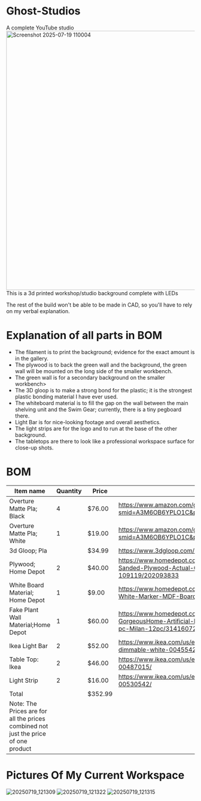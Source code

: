 # Ghost-Studios
A complete YouTube studio
<br>
<img width="1077" height="691" alt="Screenshot 2025-07-19 110004" src="https://github.com/user-attachments/assets/8f655319-05f3-489f-ad18-48dedebfdc32" />
This is a 3d printed workshop/studio background complete with LEDs

The rest of the build won't be able to be made in CAD, so you'll have to rely on my verbal explanation.
# Explanation of all parts in BOM
- The filament is to print the background; evidence for the exact amount is in the gallery.
- The plywood is to back the green wall and the background, the green wall will be mounted on the long side of the smaller workbench.
- The green wall is for a secondary background on the smaller workbench>
- The 3D gloop is to make a strong bond for the plastic; it is the strongest plastic bonding material I have ever used.
- The whiteboard material is to fill the gap on the wall between the main shelving unit and the Swim Gear; currently, there is a tiny pegboard there.
- Light Bar is for nice-looking footage and overall aesthetics.
- The light strips are for the logo and to run at the base of the other background.
- The tabletops are there to look like a professional workspace surface for close-up shots.

# BOM
| Item name                                                                          | Quantity | Price   | Source                                                                                                                                    |
|------------------------------------------------------------------------------------|----------|---------|-------------------------------------------------------------------------------------------------------------------------------------------|
| Overture Matte Pla; Black                                                          | 4        | $76.00  | https://www.amazon.com/gp/product/B089S2QDHD/ref=ox_sc_act_title_1?smid=A3M6OB6YPLO1C&psc=1                                               |
| Overture Matte Pla; White                                                          | 1        | $19.00  | https://www.amazon.com/gp/product/B089S2QDHD/ref=ox_sc_act_title_1?smid=A3M6OB6YPLO1C&psc=1                                               |
| 3d Gloop; Pla                                                                      |          | $34.99  | https://www.3dgloop.com/shop/pla-gloop                                                                                                    |
| Plywood; Home Depot                                                                | 2        | $40.00  | https://www.homedepot.com/p/Handprint-1-2-in-x-2-ft-x-4-ft-BCX-Sanded-Plywood-Actual-0-451-in-x-23-75-in-x-47-75-in-109119/202093833      |
| White Board Material; Home Depot                                                   | 1        | $9.00   | https://www.homedepot.com/p/3-16-in-2-ft-x-4-ft-Black-Chalk-White-Marker-MDF-Board-00066/313382855                                        |
| Fake Plant Wall Material;Home Depot                                                | 1        | $60.00  | https://www.homedepot.com/p/Ejoy-20-in-H-x-20-in-W-GorgeousHome-Artificial-Boxwood-Hedge-Greenery-Panels-Milan-12-pc-Milan-12pc/314160722 |
| Ikea Light Bar                                                                     | 2        | $52.00  | https://www.ikea.com/us/en/p/mittled-led-kitchen-cntrtp-lighting-strip-dimmable-white-00455420/#content                                   |
| Table Top: Ikea                                                                    | 2        | $46.00  | https://www.ikea.com/us/en/p/lagkapten-tabletop-black-brown-00487015/                                                                     |
| Light Strip                                                                        | 2        | $16.00  | https://www.ikea.com/us/en/p/vattensten-led-light-strip-white-00530542/                                                                   |
| Total                                                                              |          | $352.99 |                                                                                                                                           |
| Note: The Prices are for all the prices combined not just the price of one product |          |         |                                                                                                                                           |

# Pictures Of My Current Workspace
![20250719_121309](https://github.com/user-attachments/assets/fca17696-b1c6-4c35-95f9-f4a6471f764c)
![20250719_121322](https://github.com/user-attachments/assets/80a96b03-b6e3-4a13-83aa-d2ed1292e8c7)
![20250719_121315](https://github.com/user-attachments/assets/64da957b-b7f3-4ff7-81b9-5d85f2211c38)

